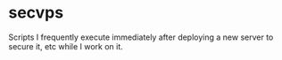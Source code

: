 # secvps
Scripts I frequently execute immediately after deploying a new server to secure it, etc while I work on it.
